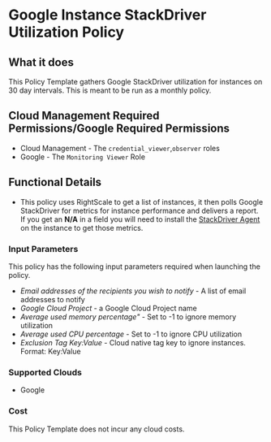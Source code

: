 # Google Instance StackDriver Utilization Policy

## What it does

This Policy Template gathers Google StackDriver utilization for instances on 30 day intervals. This is meant to be run as a monthly policy.

## Cloud Management Required Permissions/Google Required Permissions

- Cloud Management - The `credential_viewer`,`observer` roles
- Google - The `Monitoring Viewer` Role

## Functional Details

- This policy uses RightScale to get a list of instances, it then polls Google StackDriver for metrics for instance performance and delivers a report. If you get an **N/A** in a field you will need to install the [StackDriver Agent](https://cloud.google.com/monitoring/agent/install-agent) on the instance to get those metrics.

### Input Parameters

This policy has the following input parameters required when launching the policy.

- *Email addresses of the recipients you wish to notify* - A list of email addresses to notify
- *Google Cloud Project* - a Google Cloud Project name
- *Average used memory percentage"* - Set to -1 to ignore memory utilization
- *Average used CPU percentage* - Set to -1 to ignore CPU utilization
- *Exclusion Tag Key:Value* - Cloud native tag key to ignore instances. Format: Key:Value

### Supported Clouds

- Google

### Cost

This Policy Template does not incur any cloud costs.
